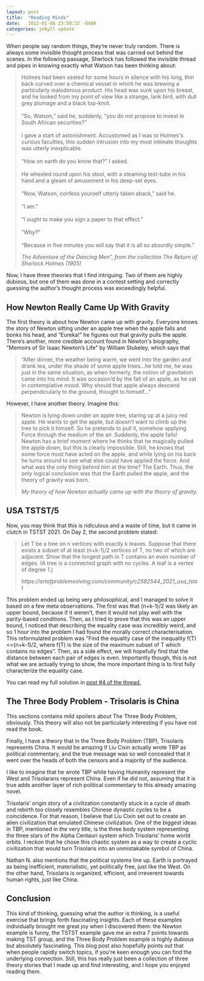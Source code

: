 ```yaml
---
layout: post
title:  "Reading Minds"
date:   2022-01-08 23:50:32 -0400
categories: jekyll update
---
```


<!-- wp:paragraph -->
<p>When people say random things, they’re never truly random. There is always some invisible thought process that was carried out behind the scenes. In the following passage, Sherlock has followed the invisible thread and pipes in knowing exactly what Watson has been thinking about:</p>
<!-- /wp:paragraph -->

<!-- wp:quote {"className":"is-style-default"} -->
<blockquote class="wp-block-quote is-style-default"><p>Holmes had been seated for some hours in silence with his long, thin back curved over a chemical vessel in which he was brewing a particularly malodorous product. His head was sunk upon his breast, and he looked from my point of view like a strange, lank bird, with dull grey plumage and a black top-knot.<br><br>“So, Watson,” said he, suddenly, “you do not propose to invest in South African securities?”<br><br>I gave a start of astonishment. Accustomed as I was to Holmes's curious faculties, this sudden intrusion into my most intimate thoughts was utterly inexplicable.<br><br>“How on earth do you know that?” I asked.<br><br>He wheeled round upon his stool, with a steaming test-tube in his hand and a gleam of amusement in his deep-set eyes.<br><br>“Now, Watson, confess yourself utterly taken aback,” said he.<br><br>“I am.”<br><br>“I ought to make you sign a paper to that effect.”<br><br>“Why?”<br><br>“Because in five minutes you will say that it is all so absurdly simple.”</p><p></p><cite>The Adventure of the Dancing Men", from the collection&nbsp;<em>The Return of Sherlock Holmes</em>&nbsp;(1905)</cite></blockquote>
<!-- /wp:quote -->

<!-- wp:paragraph -->
<p>Now, I have three theories that I find intriguing. Two of them are highly dubious, but one of them was done in a contest setting and correctly guessing the author’s thought process was exceedingly helpful.</p>
<!-- /wp:paragraph -->

<!-- wp:heading -->
<h2 id="how-newton-really-came-up-with-gravity">How Newton Really Came Up With Gravity</h2>
<!-- /wp:heading -->

<!-- wp:paragraph -->
<p>The first theory is about how Newton came up with gravity. Everyone knows the story of Newton sitting under an apple tree when the apple falls and bonks his head, and “Eureka!” he figures out that gravity pulls the apple. There’s another, more credible account found in Newton's biography, "Memoirs of Sir Isaac Newton’s Life" by William Stukeley, which says that</p>
<!-- /wp:paragraph -->

<!-- wp:quote -->
<blockquote class="wp-block-quote"><p>“After dinner, the weather being warm, we went into the garden and drank tea, under the shade of some apple trees…he told me, he was just in the same situation, as when formerly, the notion of gravitation came into his mind. It was occasion’d by the fall of an apple, as he sat in contemplative mood. Why should that apple always descend perpendicularly to the ground, thought to himself…”</p></blockquote>
<!-- /wp:quote -->

<!-- wp:paragraph -->
<p>However, I have another theory. Imagine this: </p>
<!-- /wp:paragraph -->

<!-- wp:quote -->
<blockquote class="wp-block-quote"><p>Newton is lying down under an apple tree, staring up at a juicy red apple. He wants to get the apple, but doesn’t want to climb up the tree to pick it himself. So he pretends to pull it, somehow applying Force through the medium of the air. Suddenly, the apple falls! Newton has a brief moment where he thinks that he magically pulled the apple down, but this is clearly impossible. Still, he knows that some force must have acted on the apple, and while lying on his back he turns around to see what else could have applied the force. And what was the only thing behind him at the time? The Earth. Thus, the only logical conclusion was that the Earth pulled the apple, and the theory of gravity was born.</p><cite>My theory of how Newton actually came up with the theory of gravity.</cite></blockquote>
<!-- /wp:quote -->

<!-- wp:heading -->
<h2 id="usa-tstst-5">USA TSTST/5</h2>
<!-- /wp:heading -->

<!-- wp:paragraph -->
<p>Now, you may think that this is ridiculous and a waste of time, but it came in clutch in TSTST 2021. On Day 2, the second problem stated:&nbsp;</p>
<!-- /wp:paragraph -->

<!-- wp:quote -->
<blockquote class="wp-block-quote"><p>Let T be a tree on n vertices with exactly k leaves. Suppose that there exists a subset of at least (n+k-1)/2 vertices of T, no two of which are adjacent. Show that the longest path in T contains an even number of edges. (A tree is a connected graph with no cycles. A leaf is a vertex of degree 1.)</p><cite>https://artofproblemsolving.com/community/c2582544_2021_usa_tstst</cite></blockquote>
<!-- /wp:quote -->

<!-- wp:paragraph -->
<p>This problem ended up being very philosophical, and I managed to solve it based on a few meta observations. The first was that (n+k-1)/2 was likely an upper bound, because if it weren’t, then it would not play well with the parity-based conditions. Then, as I tried to prove that this was an upper bound, I noticed that describing the equality case was incredibly weird, and so 1 hour into the problem I had found the morally correct characterisation. This reformulated problem was "Find the equality case of the inequality f(T)&lt;=(n+k-1)/2, where f(T) is the size of the maximum subset of T which contains no edges”. Then, as a side effect, we will hopefully find that the distance between each pair of edges is even. Importantly though, this is not what we are actually trying to show, the more important thing is to first fully characterize the equality case.</p>
<!-- /wp:paragraph -->

<!-- wp:paragraph -->
<p>You can read my full solution in <a href="https://artofproblemsolving.com/community/c6h2737024p23864222">post #4 of the thread.</a></p>
<!-- /wp:paragraph -->

<!-- wp:heading -->
<h2 id="the-three-body-problem-trisolaris-is-china">The Three Body Problem - Trisolaris is China</h2>
<!-- /wp:heading -->

<!-- wp:paragraph -->
<p>This sections contains mild spoilers about The Three Body Problem, obviously.&nbsp;This theory will also not be particularly interesting if you have not read the book.</p>
<!-- /wp:paragraph -->

<!-- wp:paragraph -->
<p>Finally, I have a theory that in the Three Body Problem (TBP), Trisolaris represents China. It would be amazing if Liu Cixin actually wrote TBP as political commentary, and the true message was so well concealed that it went over the heads of both the censors and a majority of the audience. </p>
<!-- /wp:paragraph -->

<!-- wp:paragraph -->
<p>I like to imagine that he wrote TBP while having Humanity represent the West and Trisolarans represent China. Even if he did not, assuming that it is true adds another layer of rich political commentary to this already amazing novel.</p>
<!-- /wp:paragraph -->

<!-- wp:paragraph -->
<p>Trisolaris’ origin story of a civilization constantly stuck in a cycle of death and rebirth too closely resembles Chinese dynastic cycles to be a coincidence. For that reason, I believe that Liu Cixin set out to create an alien civilization that emulated Chinese civilization. One of the biggest ideas in TBP, mentioned in the very title, is the three body system representing the three stars of the Alpha Centauri system which Trisolaris’ home world orbits. I reckon that he chose this chaotic system as a way to create a cyclic civilization that would turn Trisolaris into an unmistakable symbol of China.</p>
<!-- /wp:paragraph -->

<!-- wp:paragraph -->
<p>Nathan N. also mentions that the political systems line up. Earth is portrayed as being inefficient, materialistic, yet politically free, just like the West. On the other hand, Trisolaris is organized, efficient, and irreverent towards human rights, just like China.</p>
<!-- /wp:paragraph -->

<!-- wp:heading -->
<h2 id="conclusion">Conclusion</h2>
<!-- /wp:heading -->

<!-- wp:paragraph -->
<p>This kind of thinking, guessing what the author is thinking, is a useful exercise that brings forth fascinating insights. Each of these examples individually brought me great joy when I discovered them: the Newton example is funny, the TSTST example gave me an extra 7 points towards making TST group, and the Three Body Problem example is highly dubious but absolutely fascinating. This blog post also hopefully points out that when people rapidly switch topics, if you're keen enough you can find the underlying connection. Still, this has really just been a collection of three theory stories that I made up and find interesting, and I hope you enjoyed reading them.</p>
<!-- /wp:paragraph -->